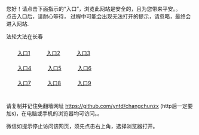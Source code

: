 您好！请点击下面指示的“入口”，浏览此网站是安全的，且为您带来平安。。 <br/>
点击入口后，请耐心等待， 过程中可能会出现无法打开的提示，请忽略，最终会进入网站. </br>

法轮大法在长春<br/>
<div style="padding:10px"><a style="margin:20px" target="_blank" href="https://d2tuei51w9y12j.cloudfront.net/2Qpsp?fednu" id="ccLink1" rel="nofollow">入口1</a> <a target="_blank" style="margin:20px" href="https://d3dh0fmroq4lfe.cloudfront.net/2Qpsp?kxbfmual" id="ccLink2" rel="nofollow">入口2</a> <a style="margin:20px" target="_blank" href="https://d3mi7crn3uzlnr.cloudfront.net/2Qpsp?pgooke" id="ccLink3" rel="nofollow">入口3</a></div>

<div style="padding:10px" ><a style="margin:20px" target="_blank" href="https://d2tuei51w9y12j.cloudfront.net/2Qpsp?fednu" id="ccLink4" rel="nofollow">入口4</a> <a style="margin:20px" href="https://d3dh0fmroq4lfe.cloudfront.net/2Qpsp?kxbfmual" target="_blank" id="ccLink5" rel="nofollow">入口5</a> <a style="margin:20px" href="https://d3mi7crn3uzlnr.cloudfront.net/2Qpsp?pgooke" target="_blank" id="ccLink6" rel="nofollow">入口6</a></div>

<div style="padding:10px"><a style="margin:20px" target="_blank" href="https://d2tuei51w9y12j.cloudfront.net/2Qpsp?fednu" id="ccLink7" rel="nofollow">入口7</a> <a style="margin:20px" href="https://d3dh0fmroq4lfe.cloudfront.net/2Qpsp?kxbfmual" target="_blank" id="ccLink8" rel="nofollow">入口8</a> <a style="margin:20px" target="_blank" href="https://d3mi7crn3uzlnr.cloudfront.net/2Qpsp?pgooke" id="ccLink9" rel="nofollow">入口9</a></div>

<br/>



请复制并记住免翻墙网址 https://github.com/yntd/changchunzx (http后一定要加s)，在电脑或手机的浏览器均可访问。。<br/>

微信如提示停止访问该网页，须先点击右上角，选择浏览器打开。
